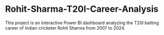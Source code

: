 # Rohit-Sharma-T20I-Career-Analysis
This project is an interactive Power BI dashboard analyzing the T20I batting career of Indian cricketer Rohit Sharma from 2007 to 2024.
